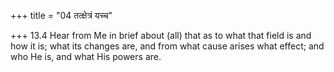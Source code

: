 +++
title = "04 तत्क्षेत्रं यच्च"

+++
13.4 Hear from Me in brief about (all) that as to what that field is and
how it is; what its changes are, and from what cause arises what effect;
and who He is, and what His powers are.
